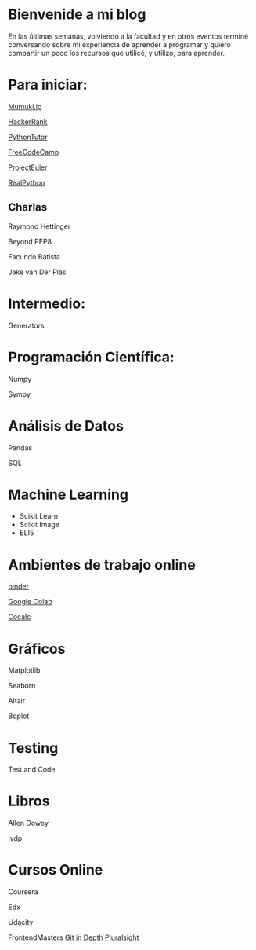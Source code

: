 # Bienvenide a mi blog

En las últimas semanas, volviendo a la facultad y en otros eventos terminé conversando sobre mi experiencia de aprender a programar y quiero compartir un poco los recursos que utilicé, y utilizo, para aprender.




# Para iniciar:

[Mumuki.io](https://mumuki.io/central)

[HackerRank](https://www.hackerrank.com/)

[PythonTutor](http://pythontutor.com/)


[FreeCodeCamp](https://www.freecodecamp.org/)

[ProjectEuler](https://projecteuler.net/)

[RealPython](https://realpython.com/)

## Charlas

Raymond Hettinger

  Beyond PEP8 

Facundo Batista

Jake van Der Plas


# Intermedio:

Generators



# Programación Científica:

Numpy

Sympy


# Análisis de Datos

Pandas

SQL

# Machine Learning
  
  - Scikit Learn
  - Scikit Image
  - ELI5



# Ambientes de trabajo online

[binder](https://mybinder.org/)

[Google Colab](http://colab.research.google.com/)

[Cocalc](https://cocalc.com/)

# Gráficos

Matplotlib

Seaborn

Altair

Bqplot

# Testing

Test and Code

# Libros

Allen Dowey

jvdp

# Cursos Online

Coursera

Edx

Udacity

FrontendMasters
  [Git in Depth](https://frontendmasters.com/courses/git-in-depth/)
  [Pluralsight](https://www.pluralsight.com/)
